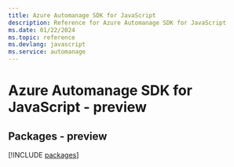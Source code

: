 ```yaml
---
title: Azure Automanage SDK for JavaScript
description: Reference for Azure Automanage SDK for JavaScript
ms.date: 01/22/2024
ms.topic: reference
ms.devlang: javascript
ms.service: automanage
---
```

# Azure Automanage SDK for JavaScript - preview
## Packages - preview
[!INCLUDE [packages](automanage-index.md)]